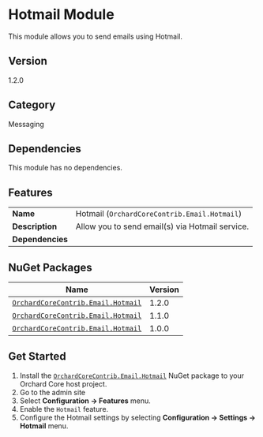 # Hotmail Module

This module allows you to send emails using Hotmail.

## Version

1.2.0

## Category

Messaging

## Dependencies

This module has no dependencies.

## Features

| | |
| --- | --- |
| **Name** | Hotmail (`OrchardCoreContrib.Email.Hotmail`) |
| **Description** | Allow you to send email(s) via Hotmail service. |
| **Dependencies** | |

## NuGet Packages

| Name | Version |
| --- | --- |
| [`OrchardCoreContrib.Email.Hotmail`](https://www.nuget.org/packages/OrchardCoreContrib.Email.Hotmail/1.2.0) | 1.2.0 |
| [`OrchardCoreContrib.Email.Hotmail`](https://www.nuget.org/packages/OrchardCoreContrib.Email.Hotmail/1.1.0) | 1.1.0 |
| [`OrchardCoreContrib.Email.Hotmail`](https://www.nuget.org/packages/OrchardCoreContrib.Email.Hotmail/1.0.0) | 1.0.0 |

## Get Started

1. Install the [`OrchardCoreContrib.Email.Hotmail`](https://www.nuget.org/packages/OrchardCoreContrib.Email.Hotmail/) NuGet package to your Orchard Core host project.
2. Go to the admin site
3. Select **Configuration -> Features** menu.
4. Enable the `Hotmail` feature.
5. Configure the Hotmail settings by selecting **Configuration -> Settings -> Hotmail** menu.
